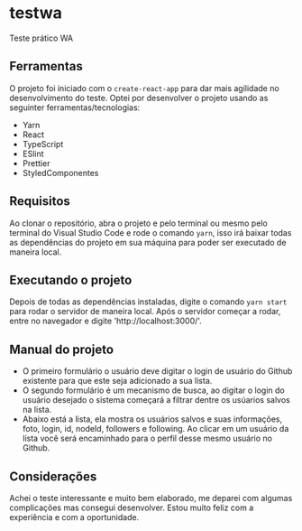 # testwa
Teste prático WA

## Ferramentas
O projeto foi iniciado com o `create-react-app` para dar mais agilidade no desenvolvimento do teste.
Optei por desenvolver o projeto usando as seguinter ferramentas/tecnologias:
- Yarn
- React
- TypeScript
- ESlint
- Prettier
- StyledComponentes

## Requisitos
Ao clonar o repositório, abra o projeto e pelo terminal ou mesmo pelo terminal do Visual Studio Code e rode o comando `yarn`, isso irá baixar todas as dependências do projeto em sua máquina para poder ser executado de maneira local.

## Executando o projeto
Depois de todas as dependências instaladas, digite o comando `yarn start` para rodar o servidor de maneira local.
Após o servidor começar a rodar, entre no navegador e digite 'http://localhost:3000/'.

## Manual do projeto
- O primeiro formulário o usuário deve digitar o login de usuário do Github existente para que este seja adicionado a sua lista.
- O segundo formulário é um mecanismo de busca, ao digitar o login do usuário desejado o sistema começará a filtrar dentre os usúarios salvos na lista.
- Abaixo está a lista, ela mostra os usuários salvos e suas informações, foto, login, id, nodeId, followers e following. Ao clicar em um usuário da lista você será encaminhado para o perfil desse mesmo usuário no Github.

## Considerações
Achei o teste interessante e muito bem elaborado, me deparei com algumas complicações mas consegui desenvolver.
Estou muito feliz com a experiência e com a oportunidade.
